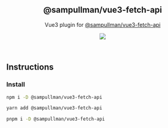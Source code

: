 <h2 align='center'>@sampullman/vue3-fetch-api</h2>

<p align='center'>Vue3 plugin for <a href="https://www.npmjs.com/package/@sampullman/fetch-api)">@sampullman/vue3-fetch-api</a></p>

<p align='center'>
<a href='https://www.npmjs.com/package/@sampullman/fetch-api'>
  <img src='https://img.shields.io/npm/v/@sampullman/fetch-api?color=222&style=flat-square'>
</a>
</p>

<br>

## Instructions

### Install

```bash
npm i -D @sampullman/vue3-fetch-api
```

```bash
yarn add @sampullman/vue3-fetch-api
```

```bash
pnpm i -D @sampullman/vue3-fetch-api
```
